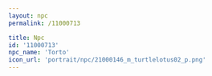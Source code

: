 ```yaml
---
layout: npc
permalink: /11000713

title: Npc
id: '11000713'
npc_name: 'Torto'
icon_url: 'portrait/npc/21000146_m_turtlelotus02_p.png'
---
```

